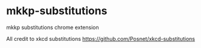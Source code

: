 mkkp-substitutions
==================

mkkp substitutions chrome extension

All credit to xkcd substitutions
https://github.com/Posnet/xkcd-substitutions

